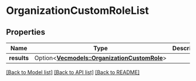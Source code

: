 # OrganizationCustomRoleList

## Properties

Name | Type | Description | Notes
------------ | ------------- | ------------- | -------------
**results** | Option<[**Vec<models::OrganizationCustomRole>**](OrganizationCustomRole.md)> |  | [optional]

[[Back to Model list]](../README.md#documentation-for-models) [[Back to API list]](../README.md#documentation-for-api-endpoints) [[Back to README]](../README.md)


